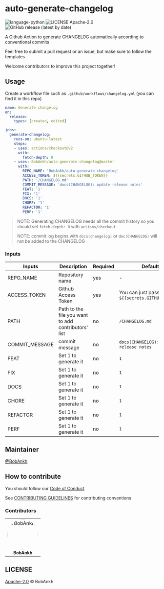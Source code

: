 # auto-generate-changelog

![language-python](https://img.shields.io/github/languages/top/BobAnkh/auto-generate-changelog?logo=python&logoColor=yellow)
![LICENSE Apache-2.0](https://img.shields.io/github/license/BobAnkh/auto-generate-changelog?logo=apache)
![GitHub release (latest by date)](https://img.shields.io/github/v/release/BobAnkh/auto-generate-changelog?color=orange&logo=github-actions)

A Github Action to generate CHANGELOG automatically according to conventional commits

Feel free to submit a pull request or an issue, but make sure to follow the templates

Welcome contributors to improve this project together!

## Usage

Create a workflow file such as `.github/workflows/changelog.yml` (you can find it in this repo)

```yaml
name: Generate changelog
on:
  release:
    types: [created, edited]

jobs:
  generate-changelog:
    runs-on: ubuntu-latest
    steps:
    - uses: actions/checkout@v2
      with:
        fetch-depth: 0
    - uses: BobAnkh/auto-generate-changelog@master
      with:
        REPO_NAME: 'BobAnkh/auto-generate-changelog'
        ACCESS_TOKEN: ${{secrets.GITHUB_TOKEN}}
        PATH: '/CHANGELOG.md'
        COMMIT_MESSAGE: 'docs(CHANGELOG): update release notes'
        FEAT: '1'
        FIX: '1'
        DOCS: '1'
        CHORE: '1'
        REFACTOR: '1'
        PERF: '1'
```

> NOTE: Generating CHANGELOG needs all the commit history so you should set `fetch-depth: 0` with `actions/checkout`
>
> NOTE: commit log begins with `docs(changelog)` or `doc(CHANGELOG)` will not be added to the CHANGELOG

### Inputs

| Inputs | Description | Required | Default |
| --- | --- | --- | --- |
| REPO_NAME| Repository name | yes | - |
| ACCESS_TOKEN | Github Access Token | yes | You can just pass `${{secrets.GITHUB_TOKEN}}` |
| PATH | Path to the file you want to add contributors' list | no | `/CHANGELOG.md` |
| COMMIT_MESSAGE | commit message | no | `docs(CHANGELOG): update release notes` |
| FEAT | Set 1 to generate it | no | `1` |
| FIX | Set 1 to generate it | no | `1` |
| DOCS | Set 1 to generate it | no | `1` |
| CHORE | Set 1 to generate it | no | `1` |
| REFACTOR | Set 1 to generate it | no | `1` |
| PERF | Set 1 to generate it | no | `1` |

## Maintainer

[@BobAnkh](https://github.com/BobAnkh)

## How to contribute

You should follow our [Code of Conduct](/CODE_OF_CONDUCT.md)

See [CONTRIBUTING GUIDELINES](/CONTRIBUTING.md) for contributing conventions

### Contributors

<table>
<tr>
    <td align="center">
        <a href=https://github.com/BobAnkh>
            <img src=https://avatars2.githubusercontent.com/u/44333669?v=4 width="100;" style="border-radius:50%;align-items:center;justify-content:center;overflow:hidden;" alt=BobAnkh/>
            <br />
            <sub style="font-size:14px"><b>BobAnkh</b></sub>
        </a>
    </td>
</tr>
</table>

## LICENSE

[Apache-2.0](/LICENSE) © BobAnkh
